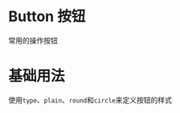 # Button 按钮


常用的操作按钮


# 基础用法

使用`type`、`plain`、`round`和`circle`来定义按钮的样式

<demo src="./demos/basic.vue"></demo>
<demo src="./demos/disabled.vue"></demo>
<demo src="./demos/size.vue"></demo>